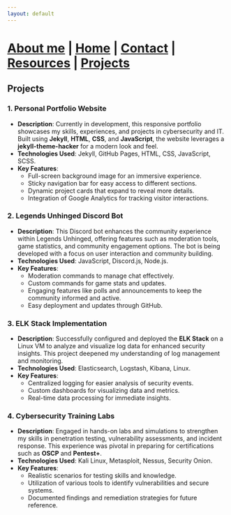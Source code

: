 ```yaml
---
layout: default
---
```


#  [About me](./aboutme.html) | [Home](./index.html) | [Contact](./contactinfo.html) | [Resources](./resources.html) | [Projects](./projects.html)

## Projects

### 1. **Personal Portfolio Website**
   - **Description**: Currently in development, this responsive portfolio showcases my skills, experiences, and projects in cybersecurity and IT. Built using **Jekyll**, **HTML**, **CSS**, and **JavaScript**, the website leverages a **jekyll-theme-hacker** for a modern look and feel.
   - **Technologies Used**: Jekyll, GitHub Pages, HTML, CSS, JavaScript, SCSS.
   - **Key Features**:
     - Full-screen background image for an immersive experience.
     - Sticky navigation bar for easy access to different sections.
     - Dynamic project cards that expand to reveal more details.
     - Integration of Google Analytics for tracking visitor interactions.

### 2. **Legends Unhinged Discord Bot**
   - **Description**: This Discord bot enhances the community experience within Legends Unhinged, offering features such as moderation tools, game statistics, and community engagement options. The bot is being developed with a focus on user interaction and community building.
   - **Technologies Used**: JavaScript, Discord.js, Node.js.
   - **Key Features**:
     - Moderation commands to manage chat effectively.
     - Custom commands for game stats and updates.
     - Engaging features like polls and announcements to keep the community informed and active.
     - Easy deployment and updates through GitHub.

### 3. **ELK Stack Implementation**
   - **Description**: Successfully configured and deployed the **ELK Stack** on a Linux VM to analyze and visualize log data for enhanced security insights. This project deepened my understanding of log management and monitoring.
   - **Technologies Used**: Elasticsearch, Logstash, Kibana, Linux.
   - **Key Features**:
     - Centralized logging for easier analysis of security events.
     - Custom dashboards for visualizing data and metrics.
     - Real-time data processing for immediate insights.

### 4. **Cybersecurity Training Labs**
   - **Description**: Engaged in hands-on labs and simulations to strengthen my skills in penetration testing, vulnerability assessments, and incident response. This experience was pivotal in preparing for certifications such as **OSCP** and **Pentest+**.
   - **Technologies Used**: Kali Linux, Metasploit, Nessus, Security Onion.
   - **Key Features**:
     - Realistic scenarios for testing skills and knowledge.
     - Utilization of various tools to identify vulnerabilities and secure systems.
     - Documented findings and remediation strategies for future reference.

